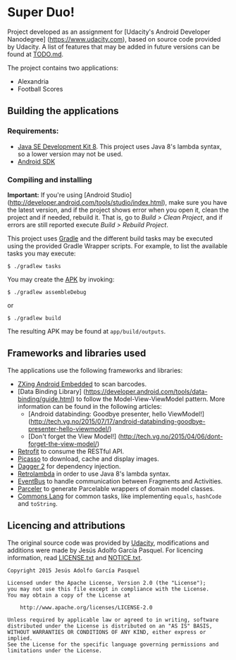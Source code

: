 # Super Duo!

Project developed as an assignment for [Udacity's Android Developer Nanodegree]
(https://www.udacity.com), based on source code provided by Udacity. A list of
features that may be added in future versions can be found at [TODO.md](./TODO.md).

The project contains two applications:

* Alexandria
* Football Scores

## Building the applications

### Requirements:

* [Java SE Development Kit 8](http://www.oracle.com/technetwork/java/javase/downloads).
  This project uses Java 8's lambda syntax, so a lower version may not be used.
* [Android SDK](https://developer.android.com/sdk/installing/index.html)

### Compiling and installing

**Important:** If you're using [Android Studio]
(http://developer.android.com/tools/studio/index.html), make sure you have the
latest version, and if the project shows error when you open it, clean the
project and if needed, rebuild it. That is, go to _Build > Clean Project_, and
if errors are still reported execute _Build > Rebuild Project_.

This project uses [Gradle](https://gradle.org/) and the different build tasks may
be executed using the provided Gradle Wrapper scripts. For example, to list the
available tasks you may execute:

    $ ./gradlew tasks

You may create the [APK](https://developer.android.com/tools/building/index.html)
by invoking:

    $ ./gradlew assembleDebug
or

    $ ./gradlew build

The resulting APK may be found at `app/build/outputs`.

## Frameworks and libraries used

The applications use the following frameworks and libraries:

* [ZXing Android Embedded](http://square.github.io/retrofit/) to scan barcodes.
* [Data Binding Library]
  (https://developer.android.com/tools/data-binding/guide.html) to follow the
  Model-View-ViewModel pattern. More information can be found in the following
  articles:
    - [Android databinding: Goodbye presenter, hello ViewModel!]
      (http://tech.vg.no/2015/07/17/android-databinding-goodbye-presenter-hello-viewmodel/)
    - [Don't forget the View Model!]
      (http://tech.vg.no/2015/04/06/dont-forget-the-view-model/)
* [Retrofit](http://square.github.io/retrofit/) to consume the RESTful API.
* [Picasso](http://square.github.io/picasso/) to download, cache and display images.
* [Dagger 2](http://google.github.io/dagger/) for dependency injection.
* [Retrolambda](https://github.com/orfjackal/retrolambda) in order to use
  Java 8's lambda syntax.
* [EventBus](https://github.com/greenrobot/EventBus) to handle communication
  between Fragments and Activities.
* [Parceler](https://github.com/johncarl81/parceler) to generate Parcelable
  wrappers of domain model classes.
* [Commons Lang](https://commons.apache.org/proper/commons-lang/) for common
  tasks, like implementing `equals`, `hashCode` and `toString`.

## Licencing and attributions

The original source code was provided by [Udacity](https://www.udacity.com),
modifications and additions were made by Jesús Adolfo García Pasquel. For
licencing information, read [LICENSE.txt](./LICENSE.txt) and
 [NOTICE.txt](./NOTICE.txt).

    Copyright 2015 Jesús Adolfo García Pasquel

    Licensed under the Apache License, Version 2.0 (the "License");
    you may not use this file except in compliance with the License.
    You may obtain a copy of the License at

        http://www.apache.org/licenses/LICENSE-2.0

    Unless required by applicable law or agreed to in writing, software
    distributed under the License is distributed on an "AS IS" BASIS,
    WITHOUT WARRANTIES OR CONDITIONS OF ANY KIND, either express or implied.
    See the License for the specific language governing permissions and
    limitations under the License.

